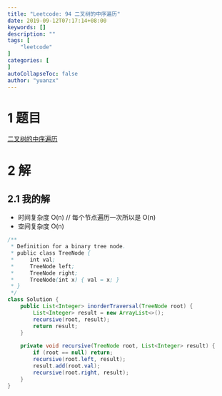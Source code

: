 ```yaml
---
title: "Leetcode: 94 二叉树的中序遍历"
date: 2019-09-12T07:17:14+08:00
keywords: []
description: ""
tags: [
    "leetcode"
]
categories: [
]
autoCollapseToc: false
author: "yuanzx"
---
```


# 1 题目

[二叉树的中序遍历](https://leetcode-cn.com/problems/binary-tree-inorder-traversal/)

# 2 解

## 2.1 我的解

- 时间复杂度 O(n) // 每个节点遍历一次所以是 O(n)
- 空间复杂度 O(n)

```java
/**
 * Definition for a binary tree node.
 * public class TreeNode {
 *     int val;
 *     TreeNode left;
 *     TreeNode right;
 *     TreeNode(int x) { val = x; }
 * }
 */
class Solution {
    public List<Integer> inorderTraversal(TreeNode root) {
        List<Integer> result = new ArrayList<>();
        recursive(root, result);
        return result;
    }
    
    private void recursive(TreeNode root, List<Integer> result) {
        if (root == null) return;
        recursive(root.left, result);
        result.add(root.val);
        recursive(root.right, result);
    }
}
```